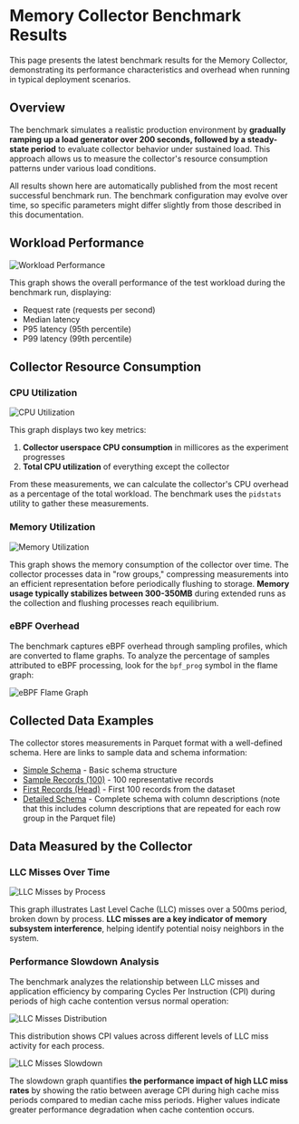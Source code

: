 # Memory Collector Benchmark Results

This page presents the latest benchmark results for the Memory Collector, demonstrating its performance characteristics and overhead when running in typical deployment scenarios.

## Overview

The benchmark simulates a realistic production environment by **gradually ramping up a load generator over 200 seconds, followed by a steady-state period** to evaluate collector behavior under sustained load. This approach allows us to measure the collector's resource consumption patterns under various load conditions.

All results shown here are automatically published from the most recent successful benchmark run. The benchmark configuration may evolve over time, so specific parameters might differ slightly from those described in this documentation.

## Workload Performance

![Workload Performance](benchmarks/workload_performance.png)

This graph shows the overall performance of the test workload during the benchmark run, displaying:
- Request rate (requests per second)
- Median latency
- P95 latency (95th percentile)
- P99 latency (99th percentile)

## Collector Resource Consumption

### CPU Utilization

![CPU Utilization](benchmarks/cpu_utilization_comparison.png)

This graph displays two key metrics:
1. **Collector userspace CPU consumption** in millicores as the experiment progresses
2. **Total CPU utilization** of everything except the collector

From these measurements, we can calculate the collector's CPU overhead as a percentage of the total workload. The benchmark uses the `pidstats` utility to gather these measurements.

### Memory Utilization

![Memory Utilization](benchmarks/memory_utilization.png)

This graph shows the memory consumption of the collector over time. The collector processes data in "row groups," compressing measurements into an efficient representation before periodically flushing to storage. **Memory usage typically stabilizes between 300-350MB** during extended runs as the collection and flushing processes reach equilibrium.

### eBPF Overhead

The benchmark captures eBPF overhead through sampling profiles, which are converted to flame graphs. To analyze the percentage of samples attributed to eBPF processing, look for the `bpf_prog` symbol in the flame graph:

![eBPF Flame Graph](benchmarks/flamegraph.svg)

## Collected Data Examples

The collector stores measurements in Parquet format with a well-defined schema. Here are links to sample data and schema information:

- [Simple Schema](benchmarks/parquet-data/schema.txt) - Basic schema structure
- [Sample Records (100)](benchmarks/parquet-data/sample-100.txt) - 100 representative records
- [First Records (Head)](benchmarks/parquet-data/head-100.txt) - First 100 records from the dataset
- [Detailed Schema](benchmarks/parquet-data/schema-detailed.txt) - Complete schema with column descriptions (note that this includes column descriptions that are repeated for each row group in the Parquet file)


## Data Measured by the Collector

### LLC Misses Over Time

![LLC Misses by Process](benchmarks/llc_misses.png)

This graph illustrates Last Level Cache (LLC) misses over a 500ms period, broken down by process. **LLC misses are a key indicator of memory subsystem interference**, helping identify potential noisy neighbors in the system.

### Performance Slowdown Analysis

The benchmark analyzes the relationship between LLC misses and application efficiency by comparing Cycles Per Instruction (CPI) during periods of high cache contention versus normal operation:

![LLC Misses Distribution](benchmarks/cpi_dist_top5_vs_mid.png)

This distribution shows CPI values across different levels of LLC miss activity for each process.

![LLC Misses Slowdown](benchmarks/cpi_slowdown_top5_vs_mid.png)

The slowdown graph quantifies **the performance impact of high LLC miss rates** by showing the ratio between average CPI during high cache miss periods compared to median cache miss periods. Higher values indicate greater performance degradation when cache contention occurs.

